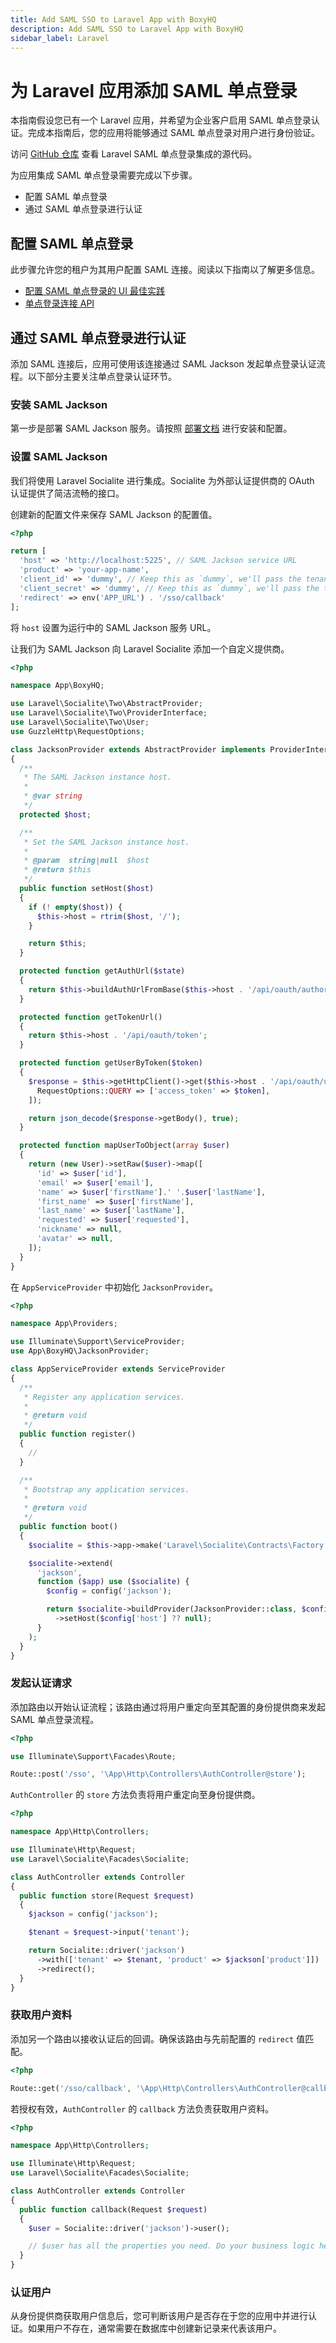 ```yaml
---
title: Add SAML SSO to Laravel App with BoxyHQ
description: Add SAML SSO to Laravel App with BoxyHQ
sidebar_label: Laravel
---
```


# 为 Laravel 应用添加 SAML 单点登录

本指南假设您已有一个 Laravel 应用，并希望为企业客户启用 SAML 单点登录认证。完成本指南后，您的应用将能够通过 SAML 单点登录对用户进行身份验证。

访问 [GitHub 仓库](https://github.com/boxyhq/php-examples/tree/main/laravel-enterprise-sso) 查看 Laravel SAML 单点登录集成的源代码。

为应用集成 SAML 单点登录需要完成以下步骤。

- 配置 SAML 单点登录
- 通过 SAML 单点登录进行认证

## 配置 SAML 单点登录

此步骤允许您的租户为其用户配置 SAML 连接。阅读以下指南以了解更多信息。

- [配置 SAML 单点登录的 UI 最佳实践](/guides/jackson/configuring-saml-sso)
- [单点登录连接 API](/docs/jackson/sso-flow/)

## 通过 SAML 单点登录进行认证

添加 SAML 连接后，应用可使用该连接通过 SAML Jackson 发起单点登录认证流程。以下部分主要关注单点登录认证环节。

### 安装 SAML Jackson

第一步是部署 SAML Jackson 服务。请按照 [部署文档](/docs/jackson/deploy/service) 进行安装和配置。

### 设置 SAML Jackson

我们将使用 Laravel Socialite 进行集成。Socialite 为外部认证提供商的 OAuth 认证提供了简洁流畅的接口。

创建新的配置文件来保存 SAML Jackson 的配置值。

```php title="config/jackson.php"
<?php

return [
  'host' => 'http://localhost:5225', // SAML Jackson service URL
  'product' => 'your-app-name',
  'client_id' => 'dummy', // Keep this as `dummy`, we'll pass the tenant & product as dynamic params
  'client_secret' => 'dummy', // Keep this as `dummy`, we'll pass the tenant & product as dynamic params
  'redirect' => env('APP_URL') . '/sso/callback'
];
```

将 `host` 设置为运行中的 SAML Jackson 服务 URL。

让我们为 SAML Jackson 向 Laravel Socialite 添加一个自定义提供商。

```php title="app/BoxyHQ/JacksonProvider.php"
<?php

namespace App\BoxyHQ;

use Laravel\Socialite\Two\AbstractProvider;
use Laravel\Socialite\Two\ProviderInterface;
use Laravel\Socialite\Two\User;
use GuzzleHttp\RequestOptions;

class JacksonProvider extends AbstractProvider implements ProviderInterface
{
  /**
   * The SAML Jackson instance host.
   *
   * @var string
   */
  protected $host;

  /**
   * Set the SAML Jackson instance host.
   *
   * @param  string|null  $host
   * @return $this
   */
  public function setHost($host)
  {
    if (! empty($host)) {
      $this->host = rtrim($host, '/');
    }

    return $this;
  }

  protected function getAuthUrl($state)
  {
    return $this->buildAuthUrlFromBase($this->host . '/api/oauth/authorize', $state);
  }

  protected function getTokenUrl()
  {
    return $this->host . '/api/oauth/token';
  }

  protected function getUserByToken($token)
  {
    $response = $this->getHttpClient()->get($this->host . '/api/oauth/userinfo', [
      RequestOptions::QUERY => ['access_token' => $token],
    ]);

    return json_decode($response->getBody(), true);
  }

  protected function mapUserToObject(array $user)
  {
    return (new User)->setRaw($user)->map([
      'id' => $user['id'],
      'email' => $user['email'],
      'name' => $user['firstName'].' '.$user['lastName'],
      'first_name' => $user['firstName'],
      'last_name' => $user['lastName'],
      'requested' => $user['requested'],
      'nickname' => null,
      'avatar' => null,
    ]);
  }
}
```

在 `AppServiceProvider` 中初始化 `JacksonProvider`。

```php title="app/Providers/AppServiceProvider.php"
<?php

namespace App\Providers;

use Illuminate\Support\ServiceProvider;
use App\BoxyHQ\JacksonProvider;

class AppServiceProvider extends ServiceProvider
{
  /**
   * Register any application services.
   *
   * @return void
   */
  public function register()
  {
    //
  }

  /**
   * Bootstrap any application services.
   *
   * @return void
   */
  public function boot()
  {
    $socialite = $this->app->make('Laravel\Socialite\Contracts\Factory');

    $socialite->extend(
      'jackson',
      function ($app) use ($socialite) {
        $config = config('jackson');

        return $socialite->buildProvider(JacksonProvider::class, $config)
          ->setHost($config['host'] ?? null);
      }
    );
  }
}
```

### 发起认证请求

添加路由以开始认证流程；该路由通过将用户重定向至其配置的身份提供商来发起 SAML 单点登录流程。

```php title="routes/web.php"
<?php

use Illuminate\Support\Facades\Route;

Route::post('/sso', '\App\Http\Controllers\AuthController@store');
```

`AuthController` 的 `store` 方法负责将用户重定向至身份提供商。

```php title="app/Http/Controllers/AuthController.php"
<?php

namespace App\Http\Controllers;

use Illuminate\Http\Request;
use Laravel\Socialite\Facades\Socialite;

class AuthController extends Controller
{
  public function store(Request $request)
  {
    $jackson = config('jackson');

    $tenant = $request->input('tenant');

    return Socialite::driver('jackson')
      ->with(['tenant' => $tenant, 'product' => $jackson['product']])
      ->redirect();
  }
}
```

### 获取用户资料

添加另一个路由以接收认证后的回调。确保该路由与先前配置的 `redirect` 值匹配。

```php title="routes/web.php"
<?php

Route::get('/sso/callback', '\App\Http\Controllers\AuthController@callback');
```

若授权有效，`AuthController` 的 `callback` 方法负责获取用户资料。

```php title="app/Http/Controllers/AuthController.php"
<?php

namespace App\Http\Controllers;

use Illuminate\Http\Request;
use Laravel\Socialite\Facades\Socialite;

class AuthController extends Controller
{
  public function callback(Request $request)
  {
    $user = Socialite::driver('jackson')->user();

    // $user has all the properties you need. Do your business logic here.
  }
}
```

### 认证用户

从身份提供商获取用户信息后，您可判断该用户是否存在于您的应用中并进行认证。如果用户不存在，通常需要在数据库中创建新记录来代表该用户。